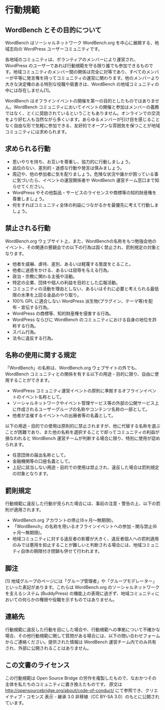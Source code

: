# 行動規範

## WordBench とその目的について

WordBench はソーシャルネットワーク WordBench.org を中心に展開する、地域志向の WordPress ユーザーコミュニティです。

各地域のコミュニティは、ボランティアのメンバーにより運営され、WordPress のユーザーであれば行動規範を守る限り誰でも参加できるものです。地域コミュニティのメンバー間の関係は完全に対等であり、すべてのメンバーが平等に発言権を持ってコミュニティの運営に関わります。他のメンバーより大きな決定権のある特別な役職や肩書きは、WordBench の地域コミュニティの中には存在しません[1]。

WordBench はオフラインイベントの開催を第一の目的としたものではありません。WordBench コミュニティにおいてイベントの開催と参加はメンバーの義務ではなく、とくに奨励されているということもありません。オンラインでの交流をより好む人も当然ながら多くいます。あらゆるメンバーが引け目を感じることなく自由な形で気軽に参加できる、友好的でオープンな雰囲気を保つことが地域コミュニティには求められます。

## 求められる行動

- 思いやりを持ち、お互いを尊重し、協力的に行動しましょう。
- 品位のない、差別的・迷惑な行動や発言は慎みましょう。
- 周辺や、他の参加者に気を配りましょう。危険な状況や誰かが困っている事に気づいたら、イベントの運営関係者や WordBench 運営チーム窓口まで知らせてください。
- WordPress やその他製品・サービスのライセンスや商標等の知的財産権を尊重しましょう。
- 何をすればコミュニティ全体の利益につながるかを最優先に考えて行動しましょう。

## 禁止される行動

WordBench.org ウェブサイト上、また、WordBenchの名称をもつ勉強会他のイベント、その関連の懇親会での以下の行為は固く禁止され、罰則規定の対象となります。

- 他者を威嚇、虐待、差別、あるいは軽蔑する態度をとること。
- 他者に迷惑をかける、あるいは屈辱を与える行為。
- 政治・宗教に関わる主張や活動。
- 特定の企業、団体や個人の利益を目的とした広報活動。
- コミュニティの活動を理由としない、あるいはそれに必要と考えられる最低限の水準を上回る金品のやり取り。
- 100% GPL に適合しない WordPress 派生物(プラグイン、テーマ等)を配布・宣伝する行為。
- WordPress の商標等、知的財産権を侵害する行為。
- WordPress ならびに WordBench のコミュニティにおける自身の地位を詐称する行為。
- スパム行為。
- 法令に違反する行為。

## 名称の使用に関する規定

「WordBench」の名称は、WordBench.org ウェブサイトの外でも、WordBench コミュニティとの関係を有する以下の用途・目的に限り、自由に使用することができます。

- WordPress コミュニティ運営イベントの原則に準拠するオフラインイベントのイベント名称として。
- ソーシャルネットワークやイベント管理サービス等の外部の公開サービス上に作成されるユーザーグループの名称やコンテンツ名称の一部として。
- 他者が主催するイベントへの出展者等の名義として。

以下の用途・目的での使用は原則的に禁止されますが、他に代替する名称を選ぶことが困難であり、また他の名称を選択することで却ってコミュニティの利益が損なわれると WordBench 運営チームが判断する場合に限り、特別に使用が認められます。

- 任意団体の届出名称として。
- 金融機関等の口座名義として。
- 上記に該当しない用途・目的での使用は禁止され、違反した場合は罰則規定の対象となります。

## 罰則規定

行動規範に違反した行動が見られた場合には、事前の注意・警告の上、以下の罰則が適用されます。

- WordBench.org アカウントの停止(6ヶ月〜無期限)。
- 「WordBench」の名称を用いるオフラインイベントへの参加・関与禁止(6ヶ月〜無期限)。
- 地域コミュニティに対する違反者の影響が大きく、違反者個人への罰則適用のみでは悪用を抑止することが難しいと判断される場合には、地域コミュニティ自体の期限付き閉鎖も併せて行われます。

## 脚注

[1] 地域グループのページには「グループ管理者」や「グループモデレーター」といった表記があります。これらは WordBench.org のソーシャルネットワークを支えるシステム (BuddyPress) の機能上の表現に過ぎず、地域コミュニティにおいての何らかの権限や役職を示すものではありません。

## 連絡先

行動規範に違反した行動を目にした場合や、行動規範への準拠について不確かな場合、その他行動規範に関して質問がある場合には、以下の問い合わせフォームからご連絡ください。提供された情報は WordBench 運営チーム内でのみ共有され、外部に公開されることはありません。

## この文書のライセンス

この行動規範は Open Source Bridge の労作を複製したもので、なおかつその主体を私たちのコミュニティに置き換えたものです。 原文は http://opensourcebridge.org/about/code-of-conduct/ にて参照でき、クリエイティブ・コモンズ 表示 - 継承 3.0 非移植（CC BY-SA 3.0）のもとに公開されています。
